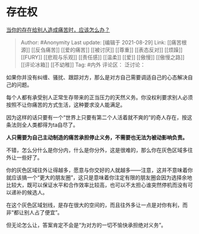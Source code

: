 # 存在权
[当你的存在给别人造成痛苦时，应该怎么办？](https://www.zhihu.com/question/481505582/answer/2090789720)

> Author: #Anonymity
> Last update: [编辑于 2021-08-29]
> Link: [[痛苦根源]] [[反刍痛苦]] [[爱的痛苦]] [[被讨厌]] [[尊重]] [[表态反对]] [[烦躁]] [[FURY]] [[悲观与乐观]] [[责任感]] [[温柔]] [[爱]] [[傲慢]] [[傲慢之路]] [[评论冰箱]] [[不幼稚]]
> Tag: #内外
> 评论区：
> 泛讨论：

如果你并没有纠缠、骚扰、跟踪对方，那么是对方自己需要调适自己的心态解决自己的问题。

每个人都有承受别人正常生存带来的正当压力的天然义务。你没权利要求别人必须按照不让你痛苦的方式生活，这种要求没人能满足。

因为这样的话只要有一个“世界上只要有第二个人活着就不爽的”的奇人存在，按这条法则全人类都得为ta自尽了。

**人只需要为自己主动制造的痛苦承担停止义务，不需要也无法为被动影响负责。**

不错，怎么分什么是你分内，什么是你分外，这是很难的，那么你在灰色区域多往外让一些好了。

你的灰色区域往外让得越多，愿意与你交好的人就越多——注意，这并不意味着你就应该搞一个“更大的朋友圈”，这只是意味着你注定有限的朋友圈会因为选择余地比较大，既可以保证水平和合作效率比较高，也可以不太担心谁突然停机而没有可以递补的候选人。

在这个灰色区域划线，是存在很大的空间的，而且往外多让一点是对你有利，而非“都让别人占了便宜”。

但无论怎么让，答案肯定不会是“为对方的一切不愉快承担绝对义务”。
